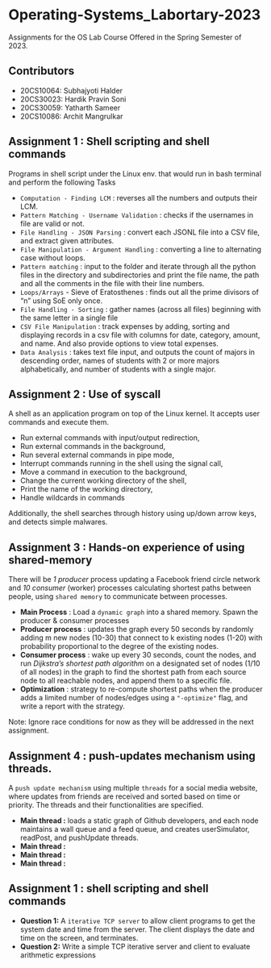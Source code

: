 # Operating-Systems_Labortary-2023
Assignments for the OS Lab Course Offered in the Spring Semester of 2023.

## Contributors
- 20CS10064: Subhajyoti Halder
- 20CS30023: Hardik Pravin Soni
- 20CS30059: Yatharth Sameer
- 20CS10086: Archit Mangrulkar

## Assignment 1 : Shell scripting and shell commands
Programs in shell script under the Linux env. that would run in bash terminal and perform the following Tasks
- <code>Computation - Finding LCM</code> : reverses all the numbers and outputs their LCM.
- <code>Pattern Matching - Username Validation</code> : checks if the usernames in file are valid or not.
- <code>File Handling - JSON Parsing</code> : convert each JSONL file into a CSV file, and extract given attributes.
- <code>File Manipulation - Argument Handling</code> : converting a line to alternating case without loops.
- <code>Pattern matching</code> : input to the folder and iterate through all the python files in the directory and subdirectories and print the file name, the path and all the comments in the file with their line numbers.
- <code>Loops/Arrays</code> - Sieve of Eratosthenes : finds out all the prime divisors of “n” using SoE only once.
- <code>File Handling - Sorting</code> :  gather names (across all files) beginning with the same letter in a single file
- <code>CSV File Manipulation</code> : track expenses by adding, sorting and displaying records in a csv file with columns for date, category, amount, and name. And also provide options to view total expenses.
- <code>Data Analysis</code> : takes text file input, and outputs the count of majors in descending order, names of students with 2 or more majors alphabetically, and number of students with a single major.

## Assignment 2 : Use of syscall
A shell as an application program on top of the Linux kernel. It accepts user commands and execute them. 
- Run external commands with input/output redirection, 
- Run external commands in the background, 
- Run several external commands in pipe mode, 
- Interrupt commands running in the shell using the signal call, 
- Move a command in execution to the background, 
- Change the current working directory of the shell, 
- Print the name of the working directory, 
- Handle wildcards in commands

Additionally, the shell searches through history using up/down arrow keys, and detects simple malwares.

## Assignment 3 : Hands-on experience of using shared-memory
There will be _1 producer_ process updating a Facebook friend circle network and _10 consumer_ (worker) processes calculating shortest paths between people, using <code>shared memory</code> to communicate between processes.
- **Main Process** : Load a <code>dynamic graph</code> into a shared memory. Spawn the producer & consumer processes
- **Producer process** : updates the graph every 50 seconds by randomly adding m new nodes (10-30) that connect to k existing nodes (1-20) with probability proportional to the degree of the existing nodes.
- **Consumer process** : wake up every 30 seconds, count the nodes, and run _Dijkstra’s shortest path algorithm_ on a designated set of nodes (1/10 of all nodes) in the graph to find the shortest path from each source node to all reachable nodes, and append them to a specific file.
- **Optimization** : strategy to re-compute shortest paths when the producer adds a limited number of nodes/edges using a <code>"-optimize"</code> flag, and write a report with the strategy.

Note: Ignore race conditions for now as they will be addressed in the next assignment.

## Assignment 4 : push-updates mechanism using threads.
A <code>push update mechanism</code> using multiple <code>threads</code> for a social media website, where updates from friends are received and sorted based on time or priority. The threads and their functionalities are specified.
- **Main thread :** loads a static graph of Github developers, and each node maintains a wall queue and a feed queue, and creates userSimulator, readPost, and pushUpdate threads.
- **Main thread :** 
- **Main thread :** 
- **Main thread :** 


## Assignment 1 : shell scripting and shell commands
- **Question 1:** A <code>iterative TCP server</code> to allow client programs to get the system date and time from the server. The client displays the date and time on the screen, and terminates.
- **Question 2:** Write a simple TCP iterative server and client to evaluate arithmetic expressions

<!-- .
## Instruction
- **Create virtual environment**
```bash
sudo pip install virtualenv      # This may already be installed
virtualenv .env                  # Create a virtual environment
```
- **Run** start.sh **bash To Start Web Application**
```bash
./start.sh                       # All neccessary library will be downloaded
```
- **Open http://127.0.0.1:8000 in  your browser**
. -->

